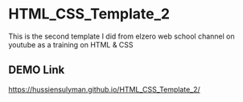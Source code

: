 # HTML_CSS_Template_2
This is the second template I did from elzero web school channel on youtube as a training on HTML &amp; CSS 

## DEMO Link
https://hussiensulyman.github.io/HTML_CSS_Template_2/
